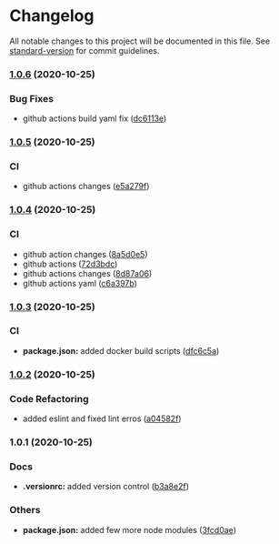 # Changelog

All notable changes to this project will be documented in this file. See [standard-version](https://github.com/conventional-changelog/standard-version) for commit guidelines.

### [1.0.6](https://github.com/SuveshBaskar/kubernetes-dashboard-proxy/compare/v1.0.5...v1.0.6) (2020-10-25)


### Bug Fixes

* github actions build yaml fix ([dc6113e](https://github.com/SuveshBaskar/kubernetes-dashboard-proxy/commit/dc6113ea4615deac046bf39aa34b5945997e0764))

### [1.0.5](https://github.com/SuveshBaskar/kubernetes-dashboard-proxy/compare/v1.0.4...v1.0.5) (2020-10-25)


### CI

* github actions changes ([e5a279f](https://github.com/SuveshBaskar/kubernetes-dashboard-proxy/commit/e5a279fd0e78dbfb24fb4c6fe67406da4bec4ac9))

### [1.0.4](https://github.com/SuveshBaskar/kubernetes-dashboard-proxy/compare/v1.0.3...v1.0.4) (2020-10-25)


### CI

* github action changes ([8a5d0e5](https://github.com/SuveshBaskar/kubernetes-dashboard-proxy/commit/8a5d0e517985597bcac009e42fc4c69e8bcad00a))
* github actions ([72d3bdc](https://github.com/SuveshBaskar/kubernetes-dashboard-proxy/commit/72d3bdcd3a6a0e3d2cf7389bdb862afdf704b4ee))
* github actions changes ([8d87a06](https://github.com/SuveshBaskar/kubernetes-dashboard-proxy/commit/8d87a0618be53aef171c6129209f8906a668302b))
* github actions yaml ([c6a397b](https://github.com/SuveshBaskar/kubernetes-dashboard-proxy/commit/c6a397b46f1a5012bfa13eabedc774b3daa4aaca))

### [1.0.3](https://github.com/SuveshBaskar/kubernetes-dashboard-proxy/compare/v1.0.2...v1.0.3) (2020-10-25)


### CI

* **package.json:** added docker build scripts ([dfc6c5a](https://github.com/SuveshBaskar/kubernetes-dashboard-proxy/commit/dfc6c5a9df385bc5ed52f06446222bfd20755ac6))

### [1.0.2](https://github.com/SuveshBaskar/kubernetes-dashboard-proxy/compare/v1.0.1...v1.0.2) (2020-10-25)


### Code Refactoring

* added eslint and fixed lint erros ([a04582f](https://github.com/SuveshBaskar/kubernetes-dashboard-proxy/commit/a04582f44803bdadfae7db7c1111a48e360c472c))

### 1.0.1 (2020-10-25)


### Docs

* **.versionrc:** added version control ([b3a8e2f](https://github.com/SuveshBaskar/kubernetes-dashboard-proxy/commit/b3a8e2f9ec7b80c82c977ffc9aae59eb27e02669))


### Others

* **package.json:** added few more node modules ([3fcd0ae](https://github.com/SuveshBaskar/kubernetes-dashboard-proxy/commit/3fcd0ae41bff65650e78c88f04636ef41d298f7b))
